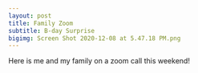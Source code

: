 ```yaml
---
layout: post
title: Family Zoom
subtitle: B-day Surprise
bigimg: Screen Shot 2020-12-08 at 5.47.18 PM.png
---
```


Here is me and my family on a zoom call this weekend!
